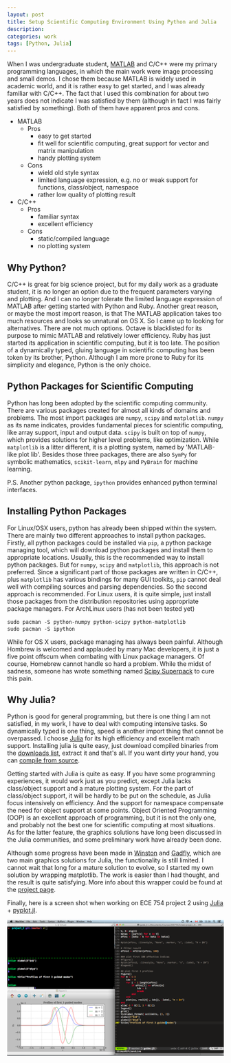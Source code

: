```yaml
---
layout: post
title: Setup Scientific Computing Environment Using Python and Julia
description:
categories: work
tags: [Python, Julia]
---
```



When I was undergraduate student, [MATLAB][] and C/C++ were my primary
programming languages, in which the main work were image processing and
small demos. I chose them because MATLAB is widely used in academic
world, and it is rather easy to get started, and I was already familiar
with C/C++. The fact that I used this combination for about two years
does not indicate I was satisfied by them (although in fact I was fairly
satisfied by something). Both of them have apparent pros and cons.

* MATLAB
    * Pros
        * easy to get started
        * fit well for scientific computing, great support for vector
          and matrix manipulation
        * handy plotting system
    * Cons
        * wield old style syntax
        * limited language expression, e.g. no or weak support for
          functions, class/object, namespace
        * rather low quality of plotting result
* C/C++
    * Pros
        * familiar syntax
        * excellent efficiency
    * Cons
        * static/compiled language
        * no plotting system

## Why Python?

C/C++ is great for big science project, but for my daily work as a
graduate student, it is no longer an option due to the frequent
parameters varying and plotting. And I can no longer tolerate the
limited language expression of MATLAB after getting started with Python
and Ruby. Another great reason, or maybe the most import reason, is that
The MATLAB application takes too much resources and looks so unnatural
on OS X. So I came up to looking for alternatives. There are not much
options. Octave is blacklisted for its purpose to mimic MATLAB and
relatively lower efficiency. Ruby has just started its application in
scientific computing, but it is too late. The position of a dynamically
typed, gluing language in scientific computing has been token by its
brother, Python. Although I am more prone to Ruby for its simplicity and
elegance, Python is the only choice.


## Python Packages for Scientific Computing

Python has long been adopted by the scientific computing community.
There are various packages created for almost all kinds of domains and
problems. The most import packages are `numpy`, `scipy` and
`matplotlib`. `numpy` as its name indicates, provides fundamental pieces
for scientific computing, like array support, input and output data.
`scipy` is built on top of `numpy`, which provides solutions for higher
level problems, like optimization. While `matplotlib` is a litter
different, it is a plotting system, named by 'MATLAB-like plot lib'.
Besides those three packages, there are also `SymPy` for symbolic
mathematics, `scikit-learn`, `mlpy` and `PyBrain` for machine learning.

P.S. Another python package, `ipython` provides enhanced python terminal
interfaces.

## Installing Python Packages

For Linux/OSX users, python has already been shipped within the
system. There are mainly two different approaches to install python
packages. Firstly, all python packages could be installed via `pip`, a
python package managing tool, which will download python packages and
install them to appropriate locations. Usually, this is the recommended
way to install python packages. But for `numpy`, `scipy` and
`matplotlib`, this approach is not preferred. Since a significant part
of those packages are written in C/C++, plus `matplotlib` has various
bindings for many GUI toolkits, `pip` cannot deal well with compiling
sources and parsing dependencies. So the second approach is recommended.
For Linux users, it is quite simple, just install those packages from
the distribution repositories using appropriate package managers. For
ArchLinux users (has not been tested yet)

    sudo pacman -S python-numpy python-scipy python-matplotlib
    sudo pacman -S ipython

While for OS X users, package managing has always been painful. Although
Hombrew is welcomed and applauded by many Mac developers, it is just a
five point offscum when combating with Linux package managers. Of
course, Homebrew cannot handle so hard a problem. While the midst of
sadness, someone has wrote something named [Scipy Superpack][] to cure
this pain.


## Why Julia?

Python is good for general programming, but there is one thing I am not
satisfied, in my work, I have to deal with computing intensive tasks. So
dynamically typed is one thing, speed is another import thing that
cannot be overpassed. I choose [Julia][] for its high efficiency and
excellent math support. Installing julia is quite easy, just download
compiled binaries from the [downloads list][Julia binaries], extract it
and that's all. If you want dirty your hand, you can [compile from
source][Julia source].

Getting started with Julia is quite as easy. If you have some
programming experiences, it would work just as you predict, except Julia
lacks class/object support and a mature plotting system. For the part of
class/object support, it will be hardly to be put on the schedule, as
Julia focus intensively on efficiency. And the support for namespace
compensate the need for object support at some points. Object
Oriented Programming (OOP) is an excellent approach of programming, but
it is not the only one, and probably not the best one for scientific
computing at most situations. As for the latter feature, the graphics
solutions have long been discussed in the Julia communities, and some
preliminary work have already been done.

Although some progress have been made in [Winston][] and [Gadfly][],
which are two main graphics solutions for Julia, the functionality is
still limited.  I cannot wait that long for a mature solution to evolve,
so I started my own solution by wrapping matplotlib. The work is easier
than I had thought, and the result is quite satisfying. More info about
this wrapper could be found at the [project page][pyplot.jl].

Finally, here is a screen shot when working on ECE 754 project 2 using
[Julia][] + [pyplot.jl][].


![screenshot julia](/images/screenshot-julia.png)


[MATLAB]: http://www.mathworks.com/products/matlab/ "The Language of Technical Computing"
[Homebrew]: http://mxcl.github.com/homebrew/  "The missing package manager for OS X"
[Scipy Superpack]: http://fonnesbeck.github.com/ScipySuperpack/ "Recent builds of fundamental Python scientific computing packages for OS X"
[Julia]: http://julialang.org/ "A fresh approach to technical computing"
[Julia binaries]: http://code.google.com/p/julialang/downloads/list
[Julia source]: https://github.com/JuliaLang/julia
[Winston]: https://github.com/nolta/Winston.jl "2D plotting for Julia"
[Gadfly]: https://github.com/dcjones/Gadfly.jl "Crafty statistical graphics for Julia"
[pyplot.jl]: http://autozimu.github.com/pyplot.jl/ "Graphics solution for Julia based on pyplot from matplotlib"
